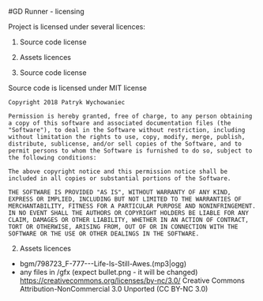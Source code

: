 #GD Runner - licensing

Project is licensed under several licences:

1. Source code license
2. Assets licences

1. Source code license

Source code is licensed under MIT license
```
Copyright 2018 Patryk Wychowaniec

Permission is hereby granted, free of charge, to any person obtaining a copy of this software and associated documentation files (the "Software"), to deal in the Software without restriction, including without limitation the rights to use, copy, modify, merge, publish, distribute, sublicense, and/or sell copies of the Software, and to permit persons to whom the Software is furnished to do so, subject to the following conditions:

The above copyright notice and this permission notice shall be included in all copies or substantial portions of the Software.

THE SOFTWARE IS PROVIDED "AS IS", WITHOUT WARRANTY OF ANY KIND, EXPRESS OR IMPLIED, INCLUDING BUT NOT LIMITED TO THE WARRANTIES OF MERCHANTABILITY, FITNESS FOR A PARTICULAR PURPOSE AND NONINFRINGEMENT. IN NO EVENT SHALL THE AUTHORS OR COPYRIGHT HOLDERS BE LIABLE FOR ANY CLAIM, DAMAGES OR OTHER LIABILITY, WHETHER IN AN ACTION OF CONTRACT, TORT OR OTHERWISE, ARISING FROM, OUT OF OR IN CONNECTION WITH THE SOFTWARE OR THE USE OR OTHER DEALINGS IN THE SOFTWARE.
```

2. Assets licences

- bgm/798723_F-777---Life-Is-Still-Awes.(mp3|ogg)
- any files in /gfx (expect bullet.png - it will be changed)
https://creativecommons.org/licenses/by-nc/3.0/
Creative Commons Attribution-NonCommercial 3.0 Unported (CC BY-NC 3.0) 